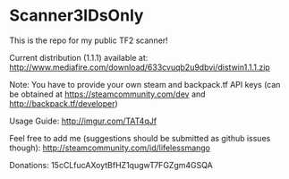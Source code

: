 # Scanner3IDsOnly

This is the repo for my public TF2 scanner!

Current distribution (1.1.1) available at:
http://www.mediafire.com/download/633cvuqb2u9dbvi/distwin1.1.1.zip

Note: You have to provide your own steam and backpack.tf API keys (can be obtained at https://steamcommunity.com/dev and http://backpack.tf/developer)

Usage Guide: http://imgur.com/TAT4qJf

Feel free to add me (suggestions should be submitted as github issues though):
http://steamcommunity.com/id/lifelessmango

Donations:
15cCLfucAXoytBfHZ1qugwT7FGZgm4GSQA

